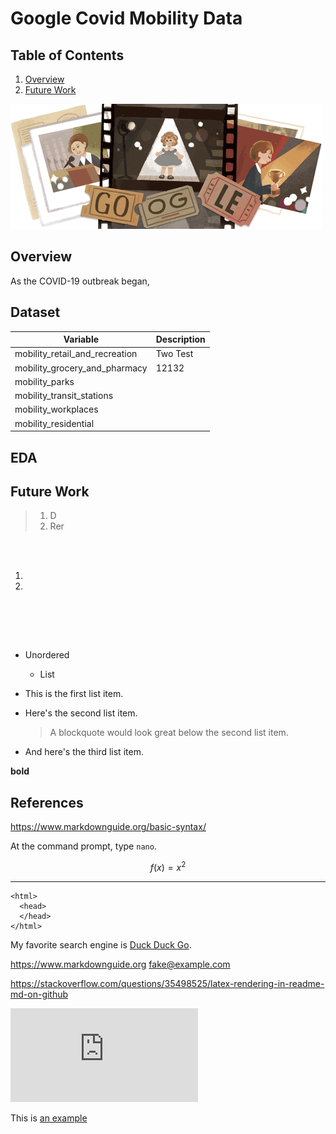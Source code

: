 # Google Covid Mobility Data

## Table of Contents

1. [Overview](#Overview)
2. [Future Work](#future)

![Tux, the Linux mascot](img/sample.gif#center)

## Overview
As the COVID-19 outbreak began, 

## Dataset

| Variable | Description |
| --- | --- |
| mobility_retail_and_recreation | Two Test |
| mobility_grocery_and_pharmacy | 12132 |    
| mobility_parks | |
| mobility_transit_stations | |
| mobility_workplaces | |
| mobility_residential | | 

## EDA

## Future Work <a name ="future"> </a>

>1. D
>2. Rer

<br></br>

1. 
2.  


&nbsp;
&nbsp;

<br></br>


* Unordered
    * List

*  This is the first list item.
*  Here's the second list item.

    > A blockquote would look great below the second list item.

*   And here's the third list item.

**bold**

## References

https://www.markdownguide.org/basic-syntax/

At the command prompt, type `nano`.

$$f(x) = x^2$$

***


    <html>
      <head>
      </head>
    </html>

My favorite search engine is [Duck Duck Go](https://duckduckgo.com).

<https://www.markdownguide.org>
<fake@example.com>


https://stackoverflow.com/questions/35498525/latex-rendering-in-readme-md-on-github

![equation](https://latex.codecogs.com/gif.latex?f%28x%29%20%3D%20%5Cfrac%7B1%7D%7B2%7D) 


This is [an example][1]

[1]: http://www.google.com
